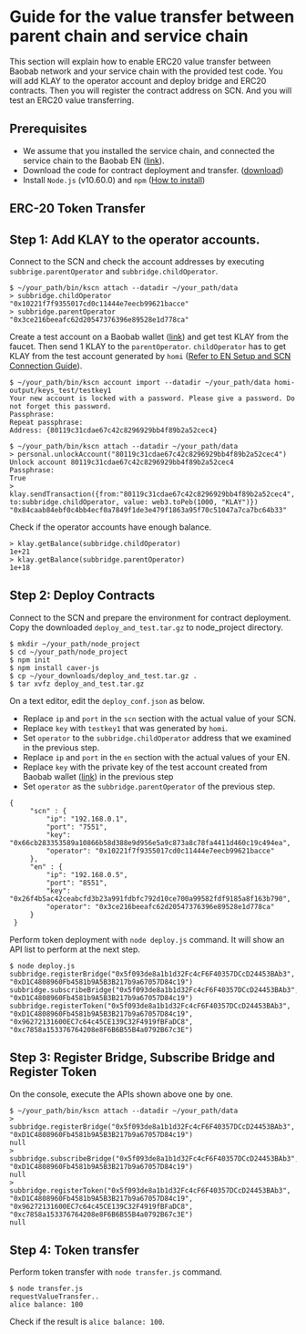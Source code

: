 # Guide for the value transfer between parent chain and service chain
This section will explain how to enable ERC20 value transfer between Baobab network and your service chain with the provided test code.
You will add KLAY to the operator account and deploy bridge and ERC20 contracts. 
Then you will register the contract address on SCN. And you will test an ERC20 value transferring.


## Prerequisites
- We assume that you installed the service chain, and connected the service chain to the Baobab EN ([link](en-scn-connection.md)).
- Download the code for contract deployment and transfer. ([download](https://drive.google.com/file/d/14tNU-jOAv7JwfY5xZqJlckkpO16TuS2S/view?usp=sharing))
- Install `Node.js` (v10.60.0) and `npm` ([How to install](https://nodejs.org/en/download/package-manager/))


## ERC-20 Token Transfer

## Step 1: Add KLAY to the operator accounts.
Connect to the SCN and check the account addresses by executing `subbrige.parentOperator` and `subbridge.childOperator`.
```
$ ~/your_path/bin/kscn attach --datadir ~/your_path/data
> subbridge.childOperator
"0x10221f7f9355017cd0c11444e7eecb99621bacce"
> subbridge.parentOperator
"0x3ce216beeafc62d20547376396e89528e1d778ca"
```

Create a test account on a Baobab wallet ([link](https://baobab.wallet.klaytn.com/)) and get test KLAY from the faucet. Then send 1 KLAY to the `parentOperator`. `childOperator` has to get KLAY from the test account generated by `homi` ([Refer to EN Setup and SCN Connection Guide](en-scn-connection.md)).

```
$ ~/your_path/bin/kscn account import --datadir ~/your_path/data homi-output/keys_test/testkey1
Your new account is locked with a password. Please give a password. Do not forget this password.
Passphrase:
Repeat passphrase:
Address: {80119c31cdae67c42c8296929bb4f89b2a52cec4}
```
```
$ ~/your_path/bin/kscn attach --datadir ~/your_path/data
> personal.unlockAccount("80119c31cdae67c42c8296929bb4f89b2a52cec4")
Unlock account 80119c31cdae67c42c8296929bb4f89b2a52cec4
Passphrase:
True
> klay.sendTransaction({from:"80119c31cdae67c42c8296929bb4f89b2a52cec4", to:subbridge.childOperator, value: web3.toPeb(1000, "KLAY")})
"0x84caab84ebf0c4bb4ecf0a7849f1de3e479f1863a95f70c51047a7ca7bc64b33"
```
Check if the operator accounts have enough balance.
```
> klay.getBalance(subbridge.childOperator)
1e+21
> klay.getBalance(subbridge.parentOperator)
1e+18
```

## Step 2: Deploy Contracts
Connect to the SCN and prepare the environment for contract deployment. Copy the downloaded `deploy_and_test.tar.gz` to node_project directory.
```
$ mkdir ~/your_path/node_project
$ cd ~/your_path/node_project
$ npm init
$ npm install caver-js
$ cp ~/your_downloads/deploy_and_test.tar.gz .
$ tar xvfz deploy_and_test.tar.gz
```

On a text editor, edit the `deploy_conf.json` as below. 
- Replace `ip` and `port` in the `scn` section with the actual value of your SCN. 
- Replace `key` with `testkey1` that was generated by `homi`. 
- Set `operator` to the `subbridge.childOperator` address that we examined in the previous step. 
- Replace `ip` and `port` in the `en` section with the actual values of your EN.
- Replace `key` with the private key of the test account created from Baobab wallet ([link](https://baobab.wallet.klaytn.com/)) in the previous step
- Set `operator` as the `subbridge.parentOperator` of the previous step. 

```
{
     "scn" : {
         "ip": "192.168.0.1",
         "port": "7551",
         "key": "0x66cb283353589a10866b58d388e9d956e5a9c873a8c78fa4411d460c19c494ea",
         "operator": "0x10221f7f9355017cd0c11444e7eecb99621bacce"
     },
     "en" : {
         "ip": "192.168.0.5",
         "port": "8551",
         "key": "0x26f4b5ac42ceabcfd3b23a991fdbfc792d10ce700a99582fdf9185a8f163b790",
         "operator": "0x3ce216beeafc62d20547376396e89528e1d778ca"
     }
 }
```

Perform token deployment with `node deploy.js` command. It will show an API list to perform at the next step.

```
$ node deploy.js
subbridge.registerBridge("0x5f093de8a1b1d32Fc4cF6F40357DCcD24453BAb3", "0xD1C4808960Fb4581b9A5B3B217b9a67057D84c19")
subbridge.subscribeBridge("0x5f093de8a1b1d32Fc4cF6F40357DCcD24453BAb3", "0xD1C4808960Fb4581b9A5B3B217b9a67057D84c19")
subbridge.registerToken("0x5f093de8a1b1d32Fc4cF6F40357DCcD24453BAb3", "0xD1C4808960Fb4581b9A5B3B217b9a67057D84c19", "0x96272131600EC7c64c45CE139C32F4919fBFaDC8", "0xc7858a153376764208e8F6B6B55B4a0792B67c3E")
```

## Step 3: Register Bridge, Subscribe Bridge and Register Token
On the console, execute the APIs shown above one by one.
```
$ ~/your_path/bin/kscn attach --datadir ~/your_path/data
> subbridge.registerBridge("0x5f093de8a1b1d32Fc4cF6F40357DCcD24453BAb3", "0xD1C4808960Fb4581b9A5B3B217b9a67057D84c19")
null
> subbridge.subscribeBridge("0x5f093de8a1b1d32Fc4cF6F40357DCcD24453BAb3", "0xD1C4808960Fb4581b9A5B3B217b9a67057D84c19")
null
> subbridge.registerToken("0x5f093de8a1b1d32Fc4cF6F40357DCcD24453BAb3", "0xD1C4808960Fb4581b9A5B3B217b9a67057D84c19", "0x96272131600EC7c64c45CE139C32F4919fBFaDC8", "0xc7858a153376764208e8F6B6B55B4a0792B67c3E")
null
```

## Step 4: Token transfer
Perform token transfer with `node transfer.js` command.
```
$ node transfer.js
requestValueTransfer..
alice balance: 100
```

Check if the result is `alice balance: 100`.
